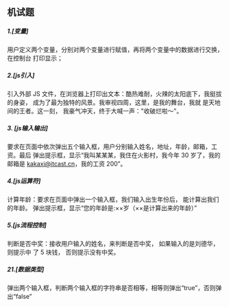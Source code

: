 ## 机试题

##### 1.[变量]

用户定义两个变量，分别对两个变量进行赋值，再将两个变量中的数据进行交换，在控制台 打印显示；







##### 2.[js引入]

引入外部 JS 文件，在浏览器上打印出文本：酷热难耐，火辣的太阳底下，我挺拔的身姿， 成为了最为独特的风景。我审视四周，这里，是我的舞台，我就 是天地间的王者。这一刻， 我豪气冲天，终于大喊一声："收破烂啦～"。





##### 3. [js输入输出]

要求在页面中依次弹出五个输入框，用户分别输入姓名，地址，年龄，邮箱，工资。最后 弹出提示框，显示“我叫某某某，我住在火影村，我今年 30 岁了，我的邮箱是 kakaxi@itcast.cn，我的工资 200”。







##### 4.[js运算符]

计算年龄：要求在页面中弹出一个输入框，我们输入出生年份后， 能计算出我们的年龄。 弹出提示框，显示“您的年龄是:××岁（××是计算出来的年龄）”







##### 5.[js流程控制]

判断是否中奖：接收用户输入的姓名，来判断是否中奖， 如果输入的是刘德华，则提示中 了 5 块钱， 否则提示没有中奖。





##### 21.[数据类型]

弹出两个输入框，判断两个输入框的字符串是否相等，相等则弹出“true”，否则弹出“false”